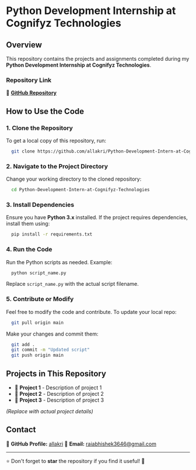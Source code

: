 # Python Development Internship at Cognifyz Technologies

## Overview
This repository contains the projects and assignments completed during my **Python Development Internship at Cognifyz Technologies**.

### Repository Link
🔗 **[GitHub Repository](https://github.com/allakri/Python-Development-Intern-at-Cognifyz-Technologies)**

## How to Use the Code

### 1. Clone the Repository
To get a local copy of this repository, run:
```sh
  git clone https://github.com/allakri/Python-Development-Intern-at-Cognifyz-Technologies.git
```

### 2. Navigate to the Project Directory
Change your working directory to the cloned repository:
```sh
  cd Python-Development-Intern-at-Cognifyz-Technologies
```

### 3. Install Dependencies
Ensure you have **Python 3.x** installed. If the project requires dependencies, install them using:
```sh
  pip install -r requirements.txt
```

### 4. Run the Code
Run the Python scripts as needed. Example:
```sh
  python script_name.py
```
Replace `script_name.py` with the actual script filename.

### 5. Contribute or Modify
Feel free to modify the code and contribute. To update your local repo:
```sh
  git pull origin main
```
Make your changes and commit them:
```sh
  git add .
  git commit -m "Updated script"
  git push origin main
```

## Projects in This Repository
- 📂 **Project 1** - Description of project 1
- 📂 **Project 2** - Description of project 2
- 📂 **Project 3** - Description of project 3

*(Replace with actual project details)*

## Contact
🔗 **GitHub Profile:** [allakri](https://github.com/allakri)
📧 **Email:** raiabhishek3646@gmail.com

---

⭐ Don't forget to **star** the repository if you find it useful! 🚀

